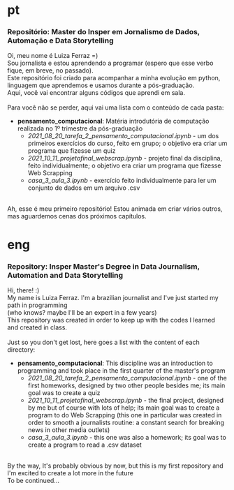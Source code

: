 # pt
### Repositório: Master do Insper em Jornalismo de Dados, Automação e Data Storytelling

Oi, meu nome é Luiza Ferraz =)
<br>Sou jornalista e estou aprendendo a programar (espero que esse verbo fique, em breve, no passado).
<br>Este repositório foi criado para acompanhar a minha evolução em python, linguagem que aprendemos e usamos durante a pós-graduação.
<br>Aqui, você vai encontrar alguns códigos que aprendi em sala.
<br>
<br>Para você não se perder, aqui vai uma lista com o conteúdo de cada pasta:
* **pensamento_computacional**: Matéria introdutória de computação realizada no 1º trimestre da pós-graduação
  * *2021_08_20_tarefa_2_pensamento_computacional.ipynb* - um dos primeiros exercícios do curso, feito em grupo; o objetivo era criar um programa que fizesse um quiz
  * *2021_10_11_projetofinal_webscrap.ipynb* - projeto final da disciplina, feito individualmente; o objetivo era criar um programa que fizesse Web Scrapping
  * *casa_3_aula_3.ipynb* - exercício feito individualmente para ler um conjunto de dados em um arquivo .csv

<br>Ah, esse é meu primeiro repositório! Estou animada em criar vários outros, mas aguardemos cenas dos próximos capítulos.

# eng
### Repository: Insper Master's Degree in Data Journalism, Automation and Data Storytelling

Hi, there! :)
<br>My name is Luiza Ferraz. I'm a brazilian journalist and I've just started my path in programming 
<br>(who knows? maybe I'll be an expert in a few years)
<br>This repository was created in order to keep up with the codes I learned and created in class.
<br>
<br>Just so you don't get lost, here goes a list with the content of each directory:
* **pensamento_computacional**: This discipline was an introduction to programming and took place in the first quarter of the master's program
  * *2021_08_20_tarefa_2_pensamento_computacional.ipynb* - one of the first homeworks, designed by two other people besides me; its main goal was to create a quiz
  * *2021_10_11_projetofinal_webscrap.ipynb* - the final project, designed by me but of course with lots of help; its main goal was to create a program to do Web Scrapping (this one in particular was created in order to smooth a journalists routine: a constant search for breaking news in other media outlets)
  * *casa_3_aula_3.ipynb* - this one was also a homework; its goal was to create a program to read a .csv dataset

<br>By the way, It's probably obvious by now, but this is my first repository and I'm excited to create a lot more in the future
<br>To be continued...
